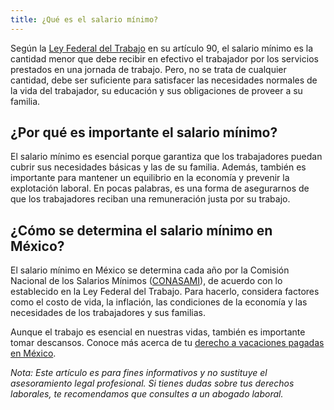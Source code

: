 ```yaml
---
title: ¿Qué es el salario mínimo?
---
```

Según la [Ley Federal del Trabajo](/ley-federal-del-trabajo) en su artículo 90, el salario mínimo es la cantidad menor que debe recibir en efectivo el trabajador por los servicios prestados en una jornada de trabajo. Pero, no se trata de cualquier cantidad, debe ser suficiente para satisfacer las necesidades normales de la vida del trabajador, su educación y sus obligaciones de proveer a su familia.

## ¿Por qué es importante el salario mínimo?

El salario mínimo es esencial porque garantiza que los trabajadores puedan cubrir sus necesidades básicas y las de su familia. Además, también es importante para mantener un equilibrio en la economía y prevenir la explotación laboral. En pocas palabras, es una forma de asegurarnos de que los trabajadores reciban una remuneración justa por su trabajo.

## ¿Cómo se determina el salario mínimo en México?

El salario mínimo en México se determina cada año por la Comisión Nacional de los Salarios Mínimos ([CONASAMI](https://www.gob.mx/conasami)), de acuerdo con lo establecido en la Ley Federal del Trabajo. Para hacerlo, considera factores como el costo de vida, la inflación, las condiciones de la economía y las necesidades de los trabajadores y sus familias.

Aunque el trabajo es esencial en nuestras vidas, también es importante tomar descansos. Conoce más acerca de tu [derecho a vacaciones pagadas en México](/articulos/como-funcionan-las-vacaciones-en-mexico).

*Nota: Este artículo es para fines informativos y no sustituye el asesoramiento legal profesional. Si tienes dudas sobre tus derechos laborales, te recomendamos que consultes a un abogado laboral.*
